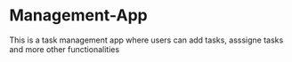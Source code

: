 # Management-App
This is a task management app where users can add tasks, asssigne tasks and more other functionalities
